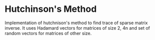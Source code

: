 # Hutchinson's Method
Implementation of hutchnison's method to find trace of sparse matrix inverse.
It uses Hadamard vectors for matrices of size 2, 4n and set of random vectors for matrices of other size.